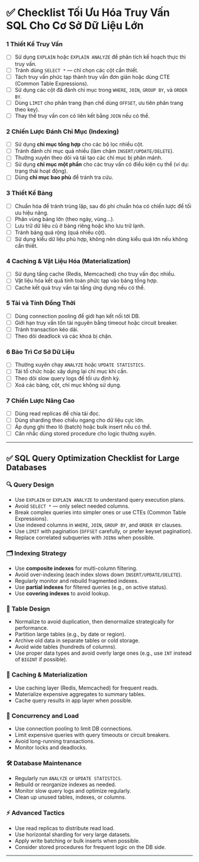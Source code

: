 
# ✅ Checklist Tối Ưu Hóa Truy Vấn SQL Cho Cơ Sở Dữ Liệu Lớn

### 1 **Thiết Kế Truy Vấn**
- [ ] Sử dụng `EXPLAIN` hoặc `EXPLAIN ANALYZE` để phân tích kế hoạch thực thi truy vấn.
- [ ] Tránh dùng `SELECT *` — chỉ chọn các cột cần thiết.
- [ ] Tách truy vấn phức tạp thành truy vấn đơn giản hoặc dùng CTE (Common Table Expressions).
- [ ] Sử dụng các cột đã đánh chỉ mục trong `WHERE`, `JOIN`, `GROUP BY`, và `ORDER BY`.
- [ ] Dùng `LIMIT` cho phân trang (hạn chế dùng `OFFSET`, ưu tiên phân trang theo key).
- [ ] Thay thế truy vấn con có liên kết bằng `JOIN` nếu có thể.

### 2 **Chiến Lược Đánh Chỉ Mục (Indexing)**
- [ ] Sử dụng **chỉ mục tổng hợp** cho các bộ lọc nhiều cột.
- [ ] Tránh đánh chỉ mục quá nhiều (làm chậm `INSERT/UPDATE/DELETE`).
- [ ] Thường xuyên theo dõi và tái tạo các chỉ mục bị phân mảnh.
- [ ] Sử dụng **chỉ mục một phần** cho các truy vấn có điều kiện cụ thể (ví dụ: trạng thái hoạt động).
- [ ] Dùng **chỉ mục bao phủ** để tránh tra cứu.

### 3 **Thiết Kế Bảng**
- [ ] Chuẩn hóa để tránh trùng lặp, sau đó phi chuẩn hóa có chiến lược để tối ưu hiệu năng.
- [ ] Phân vùng bảng lớn (theo ngày, vùng...).
- [ ] Lưu trữ dữ liệu cũ ở bảng riêng hoặc kho lưu trữ lạnh.
- [ ] Tránh bảng quá rộng (quá nhiều cột).
- [ ] Sử dụng kiểu dữ liệu phù hợp, không nên dùng kiểu quá lớn nếu không cần thiết.

### 4 **Caching & Vật Liệu Hóa (Materialization)**
- [ ] Sử dụng tầng cache (Redis, Memcached) cho truy vấn đọc nhiều.
- [ ] Vật liệu hóa kết quả tính toán phức tạp vào bảng tổng hợp.
- [ ] Cache kết quả truy vấn tại tầng ứng dụng nếu có thể.

### 5 **Tải và Tính Đồng Thời**
- [ ] Dùng connection pooling để giới hạn kết nối tới DB.
- [ ] Giới hạn truy vấn tốn tài nguyên bằng timeout hoặc circuit breaker.
- [ ] Tránh transaction kéo dài.
- [ ] Theo dõi deadlock và các khoá bị chặn.

### 6 **Bảo Trì Cơ Sở Dữ Liệu**
- [ ] Thường xuyên chạy `ANALYZE` hoặc `UPDATE STATISTICS`.
- [ ] Tái tổ chức hoặc xây dựng lại chỉ mục khi cần.
- [ ] Theo dõi slow query logs để tối ưu định kỳ.
- [ ] Xoá các bảng, cột, chỉ mục không sử dụng.

### 7 **Chiến Lược Nâng Cao**
- [ ] Dùng read replicas để chia tải đọc.
- [ ] Dùng sharding theo chiều ngang cho dữ liệu cực lớn.
- [ ] Áp dụng ghi theo lô (batch) hoặc bulk insert nếu có thể.
- [ ] Cân nhắc dùng stored procedure cho logic thường xuyên.

* * *

✅ SQL Query Optimization Checklist for Large Databases
------------------------------------------------------

### 🔍 **Query Design**

*    Use `EXPLAIN` or `EXPLAIN ANALYZE` to understand query execution plans. 
*    Avoid `SELECT *` — only select needed columns.
*    Break complex queries into simpler ones or use CTEs (Common Table Expressions).
*    Use indexed columns in `WHERE`, `JOIN`, `GROUP BY`, and `ORDER BY` clauses.
*    Use `LIMIT` with pagination (`OFFSET` carefully, or prefer keyset pagination).
*    Replace correlated subqueries with `JOIN`s when possible.

### 🗂 **Indexing Strategy**

*    Use **composite indexes** for multi-column filtering.
*    Avoid over-indexing (each index slows down `INSERT/UPDATE/DELETE`).
*    Regularly monitor and rebuild fragmented indexes.
*    Use **partial indexes** for filtered queries (e.g., on active status).
*    Use **covering indexes** to avoid lookup.

### 🧠 **Table Design**

*    Normalize to avoid duplication, then denormalize strategically for performance.
*    Partition large tables (e.g., by date or region).
*    Archive old data in separate tables or cold storage.
*    Avoid wide tables (hundreds of columns).
*    Use proper data types and avoid overly large ones (e.g., use `INT` instead of `BIGINT` if possible).

### 🔄 **Caching & Materialization**

*    Use caching layer (Redis, Memcached) for frequent reads.
*    Materialize expensive aggregates to summary tables.
*    Cache query results in app layer when possible.

### 🚦 **Concurrency and Load**

*    Use connection pooling to limit DB connections.
*    Limit expensive queries with query timeouts or circuit breakers.
*    Avoid long-running transactions.
*    Monitor locks and deadlocks.

### 🛠 **Database Maintenance**

*    Regularly run `ANALYZE` or `UPDATE STATISTICS`.
*    Rebuild or reorganize indexes as needed.
*    Monitor slow query logs and optimize regularly.
*    Clean up unused tables, indexes, or columns.

### ⚡ **Advanced Tactics**

*    Use read replicas to distribute read load.
*    Use horizontal sharding for very large datasets.
*    Apply write batching or bulk inserts when possible.
*    Consider stored procedures for frequent logic on the DB side.

* * *